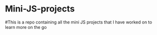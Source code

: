# Mini-JS-projects
#This is a repo containing all the mini JS projects that I have worked on to learn more on the go
